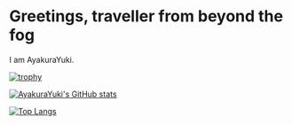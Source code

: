 # Greetings, traveller from beyond the fog

I am AyakuraYuki.

[![trophy](https://github-profile-trophy.vercel.app/?username=AyakuraYuki)](https://github.com/ryo-ma/github-profile-trophy)

[![AyakuraYuki's GitHub stats](https://github-readme-stats.vercel.app/api?username=AyakuraYuki&theme=buefy&show_icons=true)]((https://github.com/anuraghazra/github-readme-stats))

[![Top Langs](https://github-readme-stats.vercel.app/api/top-langs/?username=AyakuraYuki&theme=buefy&layout=compact&langs_count=12&hide=javascript,html,css)](https://github.com/anuraghazra/github-readme-stats)
